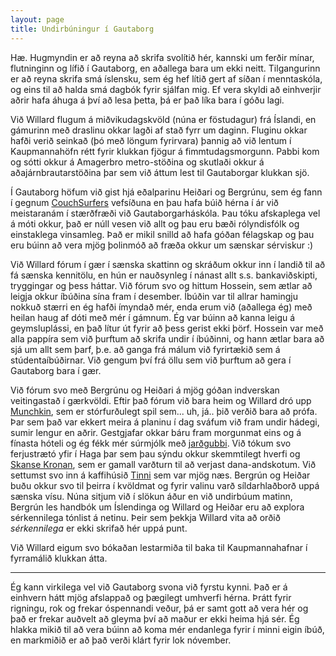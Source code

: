 ```yaml
---
layout: page
title: Undirbúningur í Gautaborg
---
```

Hæ. Hugmyndin er að reyna að skrifa svolítið hér, kannski um ferðir mínar, flutninginn
og lífið í Gautaborg, en aðallega bara um ekki neitt. Tilgangurinn er að reyna skrifa
smá íslensku, sem ég hef lítið gert af síðan í menntaskóla, og eins til að halda smá
dagbók fyrir sjálfan mig. Ef vera skyldi að einhverjir aðrir hafa áhuga á því að lesa 
þetta, þá er það líka bara í góðu lagi.

Við Willard flugum á miðvikudagskvöld (núna er föstudagur) frá Íslandi, en gámurinn með
draslinu okkar lagði af stað fyrr um daginn. Fluginu okkar hafði verið seinkað (þó með
löngum fyrirvara) þannig að við lentum í Kaupmannahöfn rétt fyrir klukkan fjögur á
fimmtudagsmorgunn. Pabbi kom og sótti okkur á Amagerbro metro-stöðina og skutlaði
okkur á aðajárnbrautarstöðina þar sem við áttum lest til Gautaborgar klukkan sjö.

Í Gautaborg höfum við gist hjá eðalparinu Heiðari og Bergrúnu, sem ég fann í gegnum
[CouchSurfers](http://www.couchsurfing.com/) vefsíðuna en þau hafa búið hérna í ár við
meistaranám í stærðfræði við Gautaborgarháskóla. Þau tóku afskaplega vel á móti
okkur, það er núll vesen við allt og þau eru bæði rólyndisfólk og einstaklega
vinsamleg. Það er mikil snilld að hafa góðan félagskap og þau eru búinn að vera
mjög þolinmóð að fræða okkur um sænskar sérviskur :)

Við Willard fórum í gær í sænska skattinn og skráðum okkur inn í landið til að fá
sænska kennitölu, en hún er nauðsynleg í nánast allt s.s. bankaviðskipti, tryggingar og
þess háttar. Við fórum svo og hittum Hossein, sem ætlar að leigja okkur íbúðina sína
fram í desember. Íbúðin var til allrar hamingju nokkuð stærri en ég hafði ímyndað mér,
enda erum við (aðallega ég) með heilan haug af dóti með mér í gámnum. Ég var búinn að
kanna leigu á geymsluplássi, en það lítur út fyrir að þess gerist ekki þörf. Hossein
var með alla pappíra sem við þurftum að skrifa undir í íbúðinni, og hann ætlar bara
að sjá um allt sem þarf, þ.e. að ganga frá málum við fyrirtækið sem á stúdentaíbúðirnar.
Við gengum því frá öllu sem við þurftum að gera í Gautaborg bara í gær.

Við fórum svo með Bergrúnu og Heiðari á mjög góðan indverskan veitingastað í gærkvöldi.
Eftir það fórum við bara heim og Willard dró upp [Munchkin](), sem er stórfurðulegt
spil sem... uh, já.. þið verðið bara að prófa. Þar sem það var ekkert meira á planinu í
dag sváfum við fram undir hádegi, sumir lengur en aðrir. Gestgjafar okkar báru fram
morgunmat eins og á fínasta hóteli og ég fékk mér súrmjólk með [jarðgubbi](). Við tókum
svo ferjustrætó yfir í Haga þar sem þau sýndu okkur skemmtilegt hverfi og
[Skanse Kronan](), sem er gamall varðturn til að verjast dana-andskotum. Við settumst
svo inn á kaffihúsið [Tinni]() sem var mjög næs. Bergrún og Heiðar buðu okkur svo til
þeirra í kvöldmat og fyrir valinu varð síldarhlaðborð uppá sænska vísu. Núna sitjum
við í slökun áður en við undirbúum matinn, 
Bergrún les handbók um Íslendinga og Willard og Heiðar eru að explora
sérkennilega tónlist á netinu. Þeir sem þekkja Willard vita að orðið *sérkennilega*
er ekki skrifað hér uppá punt.

Við Willard eigum svo bókaðan lestarmiða til baka til Kaupmannahafnar í fyrramálið
klukkan átta.

---

Ég kann virkilega vel við Gautaborg svona við fyrstu kynni. Það er á einhvern hátt mjög 
afslappað og þægilegt umhverfi hérna. Þrátt fyrir rigningu, rok og frekar óspennandi veður, 
þá er samt gott að vera hér og það er frekar auðvelt að gleyma því að maður er ekki
heima hjá sér. Ég hlakka mikið til að vera búinn að koma mér endanlega fyrir í minni 
eigin íbúð, en markmiðið er að það verði klárt fyrir lok nóvember.


